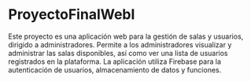 # ProyectoFinalWebI
Este proyecto es una aplicación web para la gestión de salas y usuarios, dirigido a administradores. Permite a los administradores visualizar y administrar las salas disponibles, así como ver una lista de usuarios registrados en la plataforma. La aplicación utiliza Firebase para la autenticación de usuarios, almacenamiento de datos y funciones.
